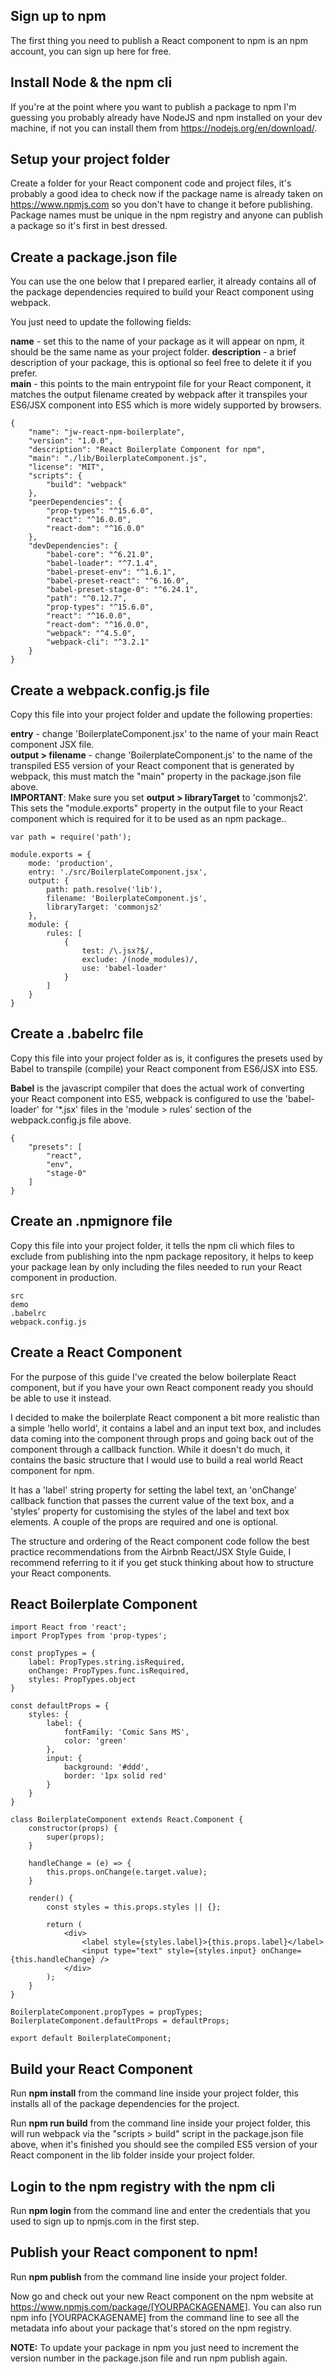 ## Sign up to npm
The first thing you need to publish a React component to npm is an npm account, you can sign up here for free.


## Install Node & the npm cli
If you're at the point where you want to publish a package to npm I'm guessing you probably already have NodeJS and npm installed on your dev machine, if not you can install them from https://nodejs.org/en/download/.


## Setup your project folder
Create a folder for your React component code and project files, it's probably a good idea to check now if the package name is already taken on https://www.npmjs.com so you don't have to change it before publishing. Package names must be unique in the npm registry and anyone can publish a package so it's first in best dressed.


## Create a package.json file
You can use the one below that I prepared earlier, it already contains all of the package dependencies required to build your React component using webpack. 

You just need to update the following fields:

**name** - set this to the name of your package as it will appear on npm, it should be the same name as your project folder.
**description** - a brief description of your package, this is optional so feel free to delete it if you prefer.<br/>
**main** - this points to the main entrypoint file for your React component, it matches the output filename created by webpack after it transpiles your ES6/JSX component into ES5 which is more widely supported by browsers.
```
{
    "name": "jw-react-npm-boilerplate",
    "version": "1.0.0",
    "description": "React Boilerplate Component for npm",
    "main": "./lib/BoilerplateComponent.js",
    "license": "MIT",
    "scripts": {
        "build": "webpack"
    },
    "peerDependencies": {
        "prop-types": "^15.6.0",
        "react": "^16.0.0",
        "react-dom": "^16.0.0"
    },
    "devDependencies": {
        "babel-core": "^6.21.0",
        "babel-loader": "^7.1.4",
        "babel-preset-env": "^1.6.1",
        "babel-preset-react": "^6.16.0",
        "babel-preset-stage-0": "^6.24.1",
        "path": "^0.12.7",
        "prop-types": "^15.6.0",
        "react": "^16.0.0",
        "react-dom": "^16.0.0",
        "webpack": "^4.5.0",
        "webpack-cli": "^3.2.1"
    }
}
```

## Create a webpack.config.js file
Copy this file into your project folder and update the following properties:

**entry** - change 'BoilerplateComponent.jsx' to the name of your main React component JSX file.<br/>
**output > filename** - change 'BoilerplateComponent.js' to the name of the transpiled ES5 version of your React component that is generated by webpack, this must match the "main" property in the package.json file above.<br/>
**IMPORTANT**: Make sure you set **output > libraryTarget** to 'commonjs2'. This sets the "module.exports" property in the output file to your React component which is required for it to be used as an npm package..

```
var path = require('path');

module.exports = {
    mode: 'production',
    entry: './src/BoilerplateComponent.jsx',
    output: {
        path: path.resolve('lib'),
        filename: 'BoilerplateComponent.js',
        libraryTarget: 'commonjs2'
    },
    module: {
        rules: [
            {
                test: /\.jsx?$/,
                exclude: /(node_modules)/,
                use: 'babel-loader'
            }
        ]
    }
}
```

## Create a .babelrc file
Copy this file into your project folder as is, it configures the presets used by Babel to transpile (compile) your React component from ES6/JSX into ES5.

**Babel** is the javascript compiler that does the actual work of converting your React component into ES5, webpack is configured to use the 'babel-loader' for '*.jsx' files in the 'module > rules' section of the webpack.config.js file above.

```
{
    "presets": [
        "react",
        "env",
        "stage-0"
    ]
}
```

## Create an .npmignore file
Copy this file into your project folder, it tells the npm cli which files to exclude from publishing into the npm package repository, it helps to keep your package lean by only including the files needed to run your React component in production.

```
src
demo
.babelrc
webpack.config.js
```

## Create a React Component
For the purpose of this guide I've created the below boilerplate React component, but if you have your own React component ready you should be able to use it instead.

I decided to make the boilerplate React component a bit more realistic than a simple 'hello world', it contains a label and an input text box, and includes data coming into the component through props and going back out of the component through a callback function. While it doesn't do much, it contains the basic structure that I would use to build a real world React component for npm.

It has a 'label' string property for setting the label text, an 'onChange' callback function that passes the current value of the text box, and a 'styles' property for customising the styles of the label and text box elements. A couple of the props are required and one is optional.

The structure and ordering of the React component code follow the best practice recommendations from the Airbnb React/JSX Style Guide, I recommend referring to it if you get stuck thinking about how to structure your React components.

## React Boilerplate Component
```
import React from 'react';
import PropTypes from 'prop-types';

const propTypes = {
    label: PropTypes.string.isRequired,
    onChange: PropTypes.func.isRequired,
    styles: PropTypes.object
}

const defaultProps = {
    styles: {
        label: {
            fontFamily: 'Comic Sans MS',
            color: 'green'
        },
        input: {
            background: '#ddd',
            border: '1px solid red'
        }
    }
}

class BoilerplateComponent extends React.Component {
    constructor(props) {
        super(props);
    }

    handleChange = (e) => {
        this.props.onChange(e.target.value);
    }
    
    render() {
        const styles = this.props.styles || {};

        return (
            <div>
                <label style={styles.label}>{this.props.label}</label>
                <input type="text" style={styles.input} onChange={this.handleChange} />
            </div>
        );
    }
}

BoilerplateComponent.propTypes = propTypes;
BoilerplateComponent.defaultProps = defaultProps;

export default BoilerplateComponent;
```

## Build your React Component
Run **npm install** from the command line inside your project folder, this installs all of the package dependencies for the project.

Run **npm run build** from the command line inside your project folder, this will run webpack via the "scripts > build" script in the package.json file above, when it's finished you should see the compiled ES5 version of your React component in the lib folder inside your project folder.


## Login to the npm registry with the npm cli
Run **npm login** from the command line and enter the credentials that you used to sign up to npmjs.com in the first step.


## Publish your React component to npm!
Run **npm publish** from the command line inside your project folder.

Now go and check out your new React component on the npm website at https://www.npmjs.com/package/[YOURPACKAGENAME]. You can also run npm info [YOURPACKAGENAME] from the command line to see all the metadata info about your package that's stored on the npm registry.

**NOTE:** To update your package in npm you just need to increment the version number in the package.json file and run npm publish again.
